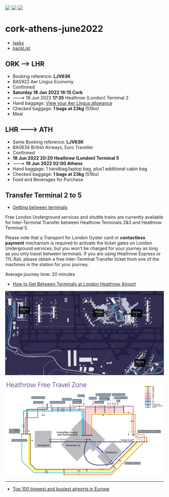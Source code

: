 [![](https://img.shields.io/badge/organization-nikoschalikias-blue.svg)](https://github.com/nikoschalikias) 
[![](https://img.shields.io/badge/remote-cork--athens--june2022-green.svg)](https://github.com/nikoschalikias/cork-athens-june2022) 
[![](https://img.shields.io/badge/local-F:\prj\travel\cork--athens--june2022-orange.svg)]() 


# cork-athens-june2022

* [tasks](./tasks.md)
* [packList](./packList.md)



## ORK --> LHR
* Booking reference: **LJV63K**
* BA5922 Aer Lingus Economy
* Confirmed
* **Saturday 18 Jun 2022 16:15 Cork**  
* ---> 18 Jun 2022 **17:35** Heathrow (London) Terminal 2
* Hand baggage: [View your Aer Lingus allowance](https://www.mybaggage.com/shipping/airlines/aer-lingus-baggage-allowance/#:~:text=Aer%20Lingus%20Cabin%20Baggage,25%20x%2033%20x%2020cm.)  
* Checked baggage: **1 bags at 23kg** (51lbs)
* Meal

## LHR ---> ATH
* Same Booking reference: **LJV63K**
* BA0634 British Airways, Euro Traveller
* Confirmed
* **18 Jun 2022 20:20 Heathrow (London) Terminal 5**
* ---> **19 Jun 2022 02:00 Athens**
* Hand baggage: 1 handbag/laptop bag, plus1 additional cabin bag 
* Checked baggage: **1 bags at 23kg** (51lbs)
* Food and Beverages for Purchase


## Transfer Terminal 2 to 5
* [Getting between terminals](https://www.heathrow.com/at-the-airport/airport-maps/travel-between-terminals)

Free London Underground services and shuttle trains are currently available for Inter-Terminal Transfer between Heathrow Terminals 2&3 and Heathrow Terminal 5.

Please note that a Transport for London Oyster card or **contactless payment** mechanism is required to activate the ticket gates on London Underground services, but you won’t be charged for your journey as long as you only travel between terminals. If you are using Heathrow Express or TfL Rail, please obtain a free Inter-Terminal Transfer ticket from one of the machines in the station for your journey.

Average journey time: 20 minutes

* [How to Get Between Terminals at London Heathrow Airport](https://upgradedpoints.com/travel/airports/getting-between-terminals-london-heathrow-lhr-airport/)
<p align="center">
<img
src="img/04.PNG"
width = 900
/>
</p>

<p align="center">
<img
src="img/05.PNG"
width = 900
/>
</p>

----

* [Top 100 biggest and busiest airports in Europe](https://gettocenter.com/airports/continent/europe)